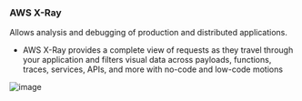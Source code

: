 ### AWS X-Ray

Allows analysis and debugging of production and distributed applications.
* AWS X-Ray provides a complete view of requests as they travel through your application and filters visual data across payloads, functions, traces, services, APIs, and more with no-code and low-code motions

![image](https://user-images.githubusercontent.com/114364831/211431172-a5449253-8f55-4949-bf5f-12434969f152.png)
